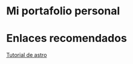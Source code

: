 # Mi portafolio personal
# Enlaces recomendados
[Tutorial de astro](https://docs.astro.build/es/tutorial/0-introduction/)